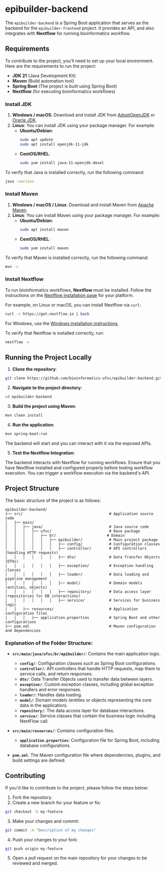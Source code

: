 # epibuilder-backend

The `epibuilder-backend` is a Spring Boot application that serves as the backend for the `epibuilder-frontend` project. It provides an API, and also integrates with **Nextflow** for running bioinformatics workflow.

## Requirements

To contribute to the project, you'll need to set up your local environment. Here are the requirements to run the project:

- **JDK 21** (Java Development Kit)
- **Maven** (Build automation tool)
- **Spring Boot** (The project is built using Spring Boot)
- **Nextflow** (for executing bioinformatics workflows)

### Install JDK

1. **Windows / macOS**: Download and install JDK from [AdoptOpenJDK](https://adoptopenjdk.net/) or [Oracle JDK](https://www.oracle.com/java/technologies/javase-jdk11-downloads.html).
2. **Linux**: You can install JDK using your package manager. For example:
   - **Ubuntu/Debian**:
     ```bash
     sudo apt update
     sudo apt install openjdk-11-jdk
     ```
   - **CentOS/RHEL**:
     ```bash
     sudo yum install java-11-openjdk-devel
     ```

To verify that Java is installed correctly, run the following command:

```bash
java -version
```

### Install Maven

1. **Windows / macOS / Linux**: Download and install Maven from [Apache Maven](https://maven.apache.org/download.cgi).
2. **Linux**: You can install Maven using your package manager. For example:
   - **Ubuntu/Debian**:
     ```bash
     sudo apt install maven
     ```
   - **CentOS/RHEL**:
     ```bash
     sudo yum install maven
     ```

To verify that Maven is installed correctly, run the following command:

```bash
mvn -v
```

### Install Nextflow

To run bioinformatics workflows, **Nextflow** must be installed. Follow the instructions on the [Nextflow installation page](https://www.nextflow.io/docs/latest/getstarted.html) for your platform.

For example, on Linux or macOS, you can install Nextflow via `curl`:

```bash
curl -s https://get.nextflow.io | bash
```

For Windows, use the [Windows installation instructions](https://www.nextflow.io/docs/latest/getstarted.html#installing-nextflow).

To verify that Nextflow is installed correctly, run:

```bash
nextflow -v
```

## Running the Project Locally

1. **Clone the repository**:

```bash
git clone https://github.com/bioinformatics-ufsc/epibuilder-backend.git
```

2. **Navigate to the project directory**:

```bash
cd epibuilder-backend
```

3. **Build the project using Maven**:

```bash
mvn clean install
```

4. **Run the application**:

```bash
mvn spring-boot:run
```

The backend will start and you can interact with it via the exposed APIs.

5. **Test the Nextflow Integration**:

The backend interacts with Nextflow for running workflows. Ensure that you have Nextflow installed and configured properly before testing workflow execution. You can trigger a workflow execution via the backend's API.

## Project Structure

The basic structure of the project is as follows:

```
epibuilder-backend/
├── src/                                       # Application source code
│   ├── main/
│   │   ├── java/                              # Java source code
│   │   │   ├── ufsc/                          # Base package
│   │   │   │   ├── br/                       # Domain
│   │   │   │   │   ├── epibuilder/            # Main project package
│   │   │   │   │   │   ├── config/            # Configuration classes
│   │   │   │   │   │   ├── controller/        # API controllers (handling HTTP requests)
│   │   │   │   │   │   ├── dto/               # Data Transfer Objects (DTOs)
│   │   │   │   │   │   ├── exception/         # Exception handling classes
│   │   │   │   │   │   ├── loader/            # Data loading and pipeline management
│   │   │   │   │   │   ├── model/             # Domain models (entities, objects)
│   │   │   │   │   │   ├── repository/        # Data access layer (repositories for DB interactions)
│   │   │   │   │   │   ├── service/           # Services for business logic
│   │   ├── resources/                         # Application configuration files
│   │   │   ├── application.properties         # Spring Boot and other configurations
├── pom.xml                                    # Maven configuration and dependencies
```

### Explanation of the Folder Structure:

- **`src/main/java/ufsc/br/epibuilder/`**: Contains the main application logic.
  - **`config/`**: Configuration classes such as Spring Boot configurations.
  - **`controller/`**: API controllers that handle HTTP requests, map them to service calls, and return responses.
  - **`dto/`**: Data Transfer Objects used to transfer data between layers.
  - **`exception/`**: Custom exception classes, including global exception handlers and error responses.
  - **`loader/`**: Handles data loading.
  - **`model/`**: Domain models (entities or objects representing the core data in the application).
  - **`repository/`**: The data access layer for database interactions.
  - **`service/`**: Service classes that contain the business logic including NextFlow call.

- **`src/main/resources/`**: Contains configuration files.
  - **`application.properties`**: Configuration file for Spring Boot, including database configurations.

- **`pom.xml`**: The Maven configuration file where dependencies, plugins, and build settings are defined.

## Contributing

If you'd like to contribute to the project, please follow the steps below:

1. Fork the repository.
2. Create a new branch for your feature or fix:

```bash
git checkout -b my-feature
```

3. Make your changes and commit:

```bash
git commit -m "Description of my changes"
```

4. Push your changes to your fork:

```bash
git push origin my-feature
```

5. Open a pull request on the main repository for your changes to be reviewed and merged.
